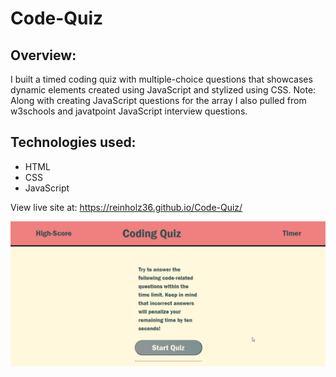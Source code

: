 # Code-Quiz

## Overview: 

I built a timed coding quiz with multiple-choice questions that showcases dynamic elements created using JavaScript and stylized using CSS. Note: Along with creating JavaScript questions for the array I also pulled from w3schools and javatpoint JavaScript interview questions. 

## Technologies used: 
  * HTML
  * CSS
  * JavaScript

View live site at: https://reinholz36.github.io/Code-Quiz/

<a href="https://reinholz36.github.io/Code-Quiz/">
<img src="./assets/images/codequiz.jpg" alt="Code quiz header with starter instructions">
</a>
 

